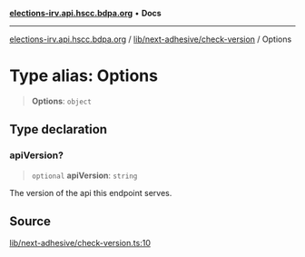 [**elections-irv.api.hscc.bdpa.org**](../../../../README.md) • **Docs**

***

[elections-irv.api.hscc.bdpa.org](../../../../README.md) / [lib/next-adhesive/check-version](../README.md) / Options

# Type alias: Options

> **Options**: `object`

## Type declaration

### apiVersion?

> `optional` **apiVersion**: `string`

The version of the api this endpoint serves.

## Source

[lib/next-adhesive/check-version.ts:10](https://github.com/Xunnamius/elections_irv.api.hscc.bdpa.org/blob/c917ea60595d63d322e4038beb12d08f7d64cdd2/lib/next-adhesive/check-version.ts#L10)
